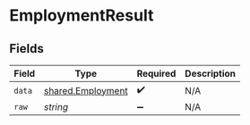 # EmploymentResult


## Fields

| Field                                                         | Type                                                          | Required                                                      | Description                                                   |
| ------------------------------------------------------------- | ------------------------------------------------------------- | ------------------------------------------------------------- | ------------------------------------------------------------- |
| `data`                                                        | [shared.Employment](../../../sdk/models/shared/employment.md) | :heavy_check_mark:                                            | N/A                                                           |
| `raw`                                                         | *string*                                                      | :heavy_minus_sign:                                            | N/A                                                           |